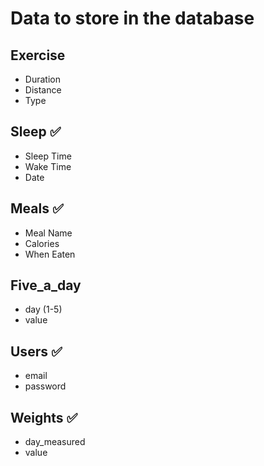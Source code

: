 # Data to store in the database

## Exercise
- Duration
- Distance
- Type

## Sleep ✅
- Sleep Time
- Wake Time
- Date

## Meals ✅
- Meal Name
- Calories
- When Eaten 

## Five_a_day
- day (1-5)
- value

## Users ✅
- email
- password

## Weights ✅ 
- day_measured
- value


